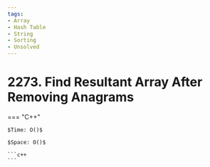 ```yaml
---
tags:
- Array
- Hash Table
- String
- Sorting
- Unsolved
---
```



# 2273. Find Resultant Array After Removing Anagrams

=== "C++"

    $Time: O()$

    $Space: O()$

    ```c++
    ```